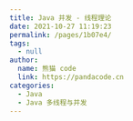```yaml
---
title: Java 并发 - 线程理论
date: 2021-10-27 11:19:23
permalink: /pages/1b07e4/
tags: 
  - null
author: 
  name: 熊猫 code
  link: https://pandacode.cn
categories: 
  - Java
  - Java 多线程与并发
---
```

